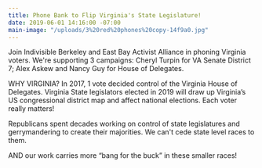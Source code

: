 ```yaml
---
title: Phone Bank to Flip Virginia's State Legislature!
date: 2019-06-01 14:16:00 -07:00
main-image: "/uploads/3%20red%20phones%20copy-14f9a0.jpg"
---
```


Join Indivisible Berkeley and East Bay Activist Alliance in phoning Virginia voters.  We're supporting 3 campaigns: Cheryl Turpin for VA Senate District 7; Alex Askew and Nancy Guy for House of Delegates.

WHY VIRGINIA?  In 2017, 1 vote decided control of the Virginia House of Delegates. Virginia State legislators elected in 2019  will draw up  Virginia’s US congressional district map and affect national elections.  Each voter really matters!

Republicans spent decades working on control of state legislatures and gerrymandering to create their majorities.  We can't cede state level races to them.

AND our work carries more “bang for the buck” in these smaller races!